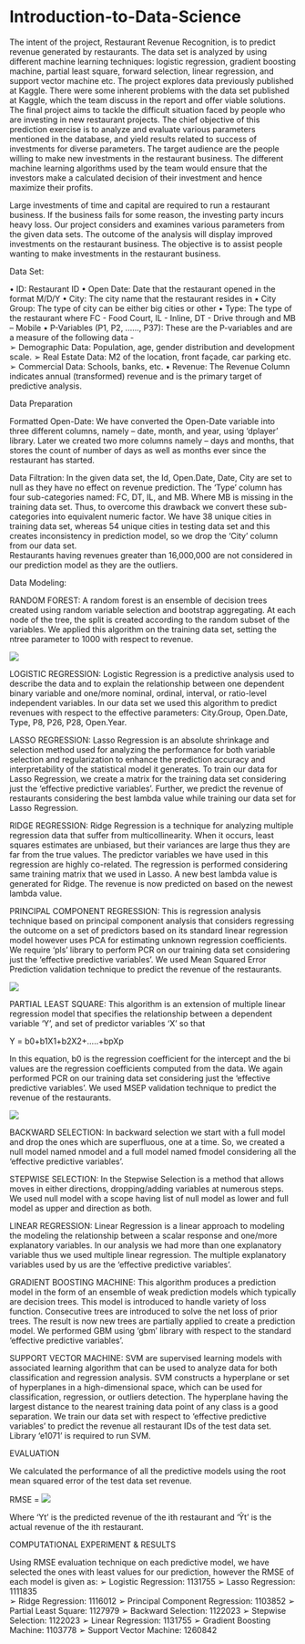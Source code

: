 # Introduction-to-Data-Science

The intent of the project, Restaurant Revenue Recognition, is to predict revenue generated by restaurants. The data set is analyzed by using different machine learning techniques: logistic regression, gradient boosting machine, partial least square, forward selection, linear regression, and support vector machine etc. The project explores data previously published at Kaggle. There were some inherent problems with the data set published at Kaggle, which the team discuss in the report and offer viable solutions. 
The final project aims to tackle the difficult situation faced by people who are investing in new restaurant projects. The chief objective of this prediction exercise is to analyze and evaluate various parameters mentioned in the database, and yield results related to success of investments for diverse parameters. The target audience are the people willing to make new investments in the restaurant business. The different machine learning algorithms used by the team would ensure that the investors make a calculated decision of their investment and hence maximize their profits. 

Large investments of time and capital are required to run a restaurant business. If the business fails for some reason, the investing party incurs heavy loss. Our project considers and examines various parameters from the given data sets. The outcome of the analysis will display improved investments on the restaurant business. The objective is to assist people wanting to make investments in the restaurant business. 

Data Set:

• ID: Restaurant ID
• Open Date: Date that the restaurant opened in the format M/D/Y 
• City: The city name that the restaurant resides in 
• City Group: The type of city can be either big cities or other 
• Type: The type of the restaurant where FC - Food Court, IL - Inline, DT - Drive through and MB – Mobile 
• P-Variables (P1, P2, ......, P37): These are the P-variables and are a measure of the following data -  
➢ Demographic Data: Population, age, gender distribution and development scale. 
➢ Real Estate Data: M2 of the location, front façade, car parking etc. 
➢ Commercial Data: Schools, banks, etc. 
• Revenue: The Revenue Column indicates annual (transformed) revenue and is the primary target of predictive analysis. 

Data Preparation 

Formatted Open-Date: We have converted the Open-Date variable into three different columns, namely – date, month, and year, using ‘dplayer’ library. Later we created two more columns namely – days and months, that stores the count of number of days as well as months ever since the restaurant has started.

Data Filtration: In the given data set, the Id, Open.Date, Date, City are set to null as they have no effect on revenue prediction. The ‘Type’ column has four sub-categories named: FC, DT, IL, and MB. Where MB is missing in the training data set. Thus, to overcome this drawback we convert these sub-categories into equivalent numeric factor. We have 38 unique cities in training data set, whereas 54 unique cities in testing data set and this creates inconsistency in prediction model, so we drop the ‘City’ column from our data set.  
Restaurants having revenues greater than 16,000,000 are not considered in our prediction model as they are the outliers. 
 
Data Modeling:

RANDOM FOREST: A random forest is an ensemble of decision trees created using random variable selection and bootstrap aggregating. At each node of the tree, the split is created according to the random subset of the variables. We applied this algorithm on the training data set, setting the ntree parameter to 1000 with respect to revenue. 

![](Random_Forest.PNG)


LOGISTIC REGRESSION: Logistic Regression is a predictive analysis used to describe the data and to explain the relationship between one dependent binary variable and one/more nominal, ordinal, interval, or ratio-level independent variables. In our data set we used this algorithm to predict revenues with respect to the effective parameters: City.Group, Open.Date, Type, P8, P26, P28, Open.Year. 


LASSO REGRESSION: Lasso Regression is an absolute shrinkage and selection method used for analyzing the performance for both variable selection and regularization to enhance the prediction accuracy and interpretability of the statistical model it generates. To train our data for Lasso Regression, we create a matrix for the training data set considering just the ‘effective predictive variables’. Further, we predict the revenue of restaurants considering the best lambda value while training our data set for Lasso Regression. 


RIDGE REGRESSION: Ridge Regression is a technique for analyzing multiple regression data that suffer from multicollinearity. When it occurs, least squares estimates are unbiased, but their variances are large thus they are far from the true values. The predictor variables we have used in this regression are highly co-related. The regression is performed considering same training matrix that we used in Lasso. A new best lambda value is generated for Ridge. The revenue is now predicted on based on the newest lambda value. 


PRINCIPAL COMPONENT REGRESSION: This is regression analysis technique based on principal component analysis that considers regressing the outcome on a set of predictors based on its standard linear regression model however uses PCA for estimating unknown regression coefficients. We require ‘pls’ library to perform PCR on our training data set considering just the ‘effective predictive variables’. We used Mean Squared Error Prediction validation technique to predict the revenue of the restaurants. 

![](PCR.PNG)


PARTIAL LEAST SQUARE: This algorithm is an extension of multiple linear regression model that specifies the relationship between a dependent variable ‘Y’, and set of predictor variables ‘X’ so that  

Y = b0+b1X1+b2X2+…..+bpXp 

In this equation, b0 is the regression coefficient for the intercept and the bi values are the regression coefficients computed from the data. We again performed PCR on our training data set considering just the ‘effective predictive variables’. We used MSEP validation technique to predict the revenue of the restaurants. 

![](PLS.PNG)


BACKWARD SELECTION: In backward selection we start with a full model and drop the ones which are superfluous, one at a time. So, we created a null model named nmodel and a full model named fmodel considering all the ‘effective predictive variables’. 


STEPWISE SELECTION: In the Stepwise Selection is a method that allows moves in either directions, dropping/adding variables at numerous steps. We used null model with a scope having list of null model as lower and full model as upper and direction as both. 


LINEAR REGRESSION: Linear Regression is a linear approach to modeling the modeling the relationship between a scalar response and one/more explanatory variables. In our analysis we had more than one explanatory variable thus we used multiple linear regression. The multiple explanatory variables used by us are the ‘effective predictive variables’. 


GRADIENT BOOSTING MACHINE: This algorithm produces a prediction model in the form of an ensemble of weak prediction models which typically are decision trees. This model is introduced to handle variety of loss function. Consecutive trees are introduced to solve the net loss of prior trees. The result is now new trees are partially applied to create a prediction model. We performed GBM using ‘gbm’ library with respect to the standard ‘effective predictive variables’.


SUPPORT VECTOR MACHINE:  SVM are supervised learning models with associated learning algorithm that can be used to analyze data for both classification and regression analysis. SVM constructs a hyperplane or set of hyperplanes in a high-dimensional space, which can be used for classification, regression, or outliers detection. The hyperplane having the largest distance to the nearest training data point of any class is a good separation. We train our data set with respect to ‘effective predictive variables’ to predict the revenue all restaurant IDs of the test data set. Library ‘e1071’ is required to run SVM. 


EVALUATION

We calculated the performance of all the predictive models using the root mean squared error of the test data set revenue.

RMSE =  ![](RMSE.PNG)

Where ‘Yt’ is the predicted revenue of the ith restaurant and ‘Ŷt’ is the actual revenue of the ith restaurant. 

COMPUTATIONAL EXPERIMENT & RESULTS

Using RMSE evaluation technique on each predictive model, we have selected the ones with least values for our prediction, however the RMSE of each model is given as: 
➢ Logistic Regression: 1131755 
➢ Lasso Regression: 1111835   
➢ Ridge Regression: 1116012 
➢ Principal Component Regression: 1103852 
➢ Partial Least Square: 1127979 
➢ Backward Selection: 1122023 
➢ Stepwise Selection: 1122023 
➢ Linear Regression: 1131755 
➢ Gradient Boosting Machine: 1103778 
➢ Support Vector Machine: 1260842 
